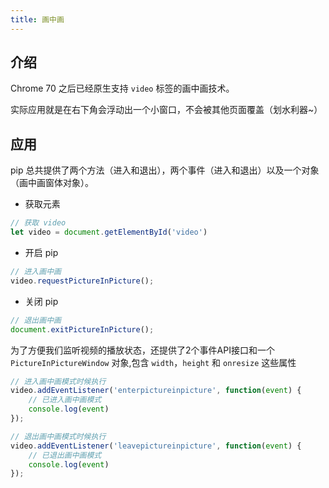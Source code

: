 ```yaml
---
title: 画中画
---
```


## 介绍

Chrome 70 之后已经原生支持 `video` 标签的画中画技术。

实际应用就是在右下角会浮动出一个小窗口，不会被其他页面覆盖（划水利器~）

## 应用

pip 总共提供了两个方法（进入和退出），两个事件（进入和退出）以及一个对象（画中画窗体对象）。

- 获取元素

```js
// 获取 video
let video = document.getElementById('video')
```

- 开启 pip

```js
// 进入画中画
video.requestPictureInPicture();
```

- 关闭 pip

```js
// 退出画中画
document.exitPictureInPicture();
```

为了方便我们监听视频的播放状态，还提供了2个事件API接口和一个 `PictureInPictureWindow` 对象,包含 `width`，`height` 和 `onresize` 这些属性

```js
// 进入画中画模式时候执行
video.addEventListener('enterpictureinpicture', function(event) {
	// 已进入画中画模式
	console.log(event)
});

// 退出画中画模式时候执行
video.addEventListener('leavepictureinpicture', function(event) {
	// 已退出画中画模式
	console.log(event)
});
```